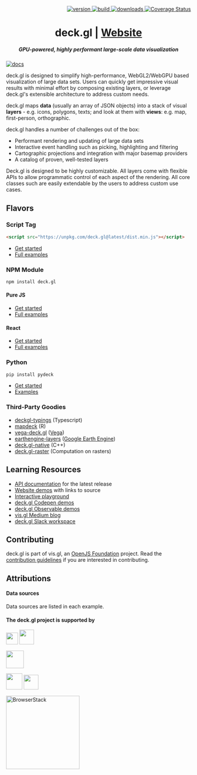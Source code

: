 <p align="right">
  <a href="https://npmjs.org/package/deck.gl">
    <img src="https://img.shields.io/npm/v/deck.gl.svg?style=flat-square" alt="version" />
  </a>
  <a href="https://github.com/visgl/deck.gl/actions?query=workflow%3Atest+branch%3Amaster">
    <img src="https://github.com/visgl/deck.gl/workflows/test/badge.svg?branch=master" alt="build" />
  </a>
  <a href="https://npmjs.org/package/deck.gl">
    <img src="https://img.shields.io/npm/dm/@deck.gl/core.svg?style=flat-square" alt="downloads" />
  </a>
  <a href='https://coveralls.io/github/visgl/deck.gl?branch=master'>
    <img src='https://img.shields.io/coveralls/visgl/deck.gl.svg?style=flat-square' alt='Coverage Status' />
  </a>
</p>

<h1 align="center">deck.gl | <a href="https://deck.gl">Website</a></h1>

<h5 align="center"> GPU-powered, highly performant large-scale data visualization</h5>

[![docs](http://i.imgur.com/mvfvgf0.jpg)](https://visgl.github.io/deck.gl)


deck.gl is designed to simplify high-performance, WebGL2/WebGPU based visualization of large data sets. Users can quickly get impressive visual results with minimal effort by composing existing layers, or leverage deck.gl's extensible architecture to address custom needs.

deck.gl maps **data** (usually an array of JSON objects) into a stack of visual **layers** - e.g. icons, polygons, texts; and look at them with **views**: e.g. map, first-person, orthographic.

deck.gl handles a number of challenges out of the box:

* Performant rendering and updating of large data sets
* Interactive event handling such as picking, highlighting and filtering
* Cartographic projections and integration with major basemap providers
* A catalog of proven, well-tested layers

Deck.gl is designed to be highly customizable. All layers come with flexible APIs to allow programmatic control of each aspect of the rendering. All core classes such are easily extendable by the users to address custom use cases.

## Flavors

### Script Tag

```html
<script src="https://unpkg.com/deck.gl@latest/dist.min.js"></script>
```

- [Get started](/docs/get-started/using-standalone.md#using-the-scripting-api)
- [Full examples](https://github.com/visgl/deck.gl/tree/master/examples/get-started/scripting)

### NPM Module

```bash
npm install deck.gl
```

#### Pure JS

- [Get started](/docs/get-started/using-standalone.md)
- [Full examples](/examples/get-started/pure-js)

#### React

- [Get started](/docs/get-started/using-with-react.md)
- [Full examples](/examples/get-started/react)

### Python

```bash
pip install pydeck
```

- [Get started](https://pydeck.gl/installation.html)
- [Examples](https://pydeck.gl/)

### Third-Party Goodies

- [deckgl-typings](https://github.com/danmarshall/deckgl-typings) (Typescript)
- [mapdeck](https://symbolixau.github.io/mapdeck/articles/mapdeck.html) (R)
- [vega-deck.gl](https://github.com/microsoft/SandDance/tree/master/packages/vega-deck.gl) ([Vega](https://vega.github.io/))
- [earthengine-layers](https://earthengine-layers.com/) ([Google Earth Engine](https://earthengine.google.com/))
- [deck.gl-native](https://github.com/UnfoldedInc/deck.gl-native) (C++)
- [deck.gl-raster](https://github.com/kylebarron/deck.gl-raster/) (Computation on rasters)

## Learning Resources

* [API documentation](https://deck.gl/#/documentation) for the latest release
* [Website demos](https://deck.gl/#/examples) with links to source
* [Interactive playground](https://deck.gl/playground)
* [deck.gl Codepen demos](https://codepen.io/vis-gl/)
* [deck.gl Observable demos](https://beta.observablehq.com/@pessimistress)
* [vis.gl Medium blog](https://medium.com/vis-gl)
* [deck.gl Slack workspace](https://join.slack.com/t/deckgl/shared_invite/zt-7oeoqie8-NQqzSp5SLTFMDeNSPxi7eg)

## Contributing

deck.gl is part of vis.gl, an [OpenJS Foundation](https://openjsf.org/) project. Read the [contribution guidelines](/CONTRIBUTING.md) if you are interested in contributing.


## Attributions

#### Data sources

Data sources are listed in each example.


#### The deck.gl project is supported by

<a href="https://www.unfolded.ai"><img src="https://raw.githubusercontent.com/visgl/deck.gl-data/master/images/branding/unfolded.png" height="32" /></a>
<a href="https://www.foursquare.com"><img src="https://raw.githubusercontent.com/visgl/deck.gl-data/master/images/branding/fsq.svg" height="40" /></a>

<a href="https://www.carto.com"><img src="https://raw.githubusercontent.com/visgl/deck.gl-data/master/images/branding/carto.svg" height="48" /></a>

<a href="https://www.mapbox.com"><img src="https://raw.githubusercontent.com/visgl/deck.gl-data/master/images/branding/mapbox.svg" height="44" /></a>
<a href="https://www.uber.com"><img src="https://raw.githubusercontent.com/visgl/deck.gl-data/master/images/branding/uber.png" height="40" /></a>

<a href="https://www.browserstack.com/"><img src="https://d98b8t1nnulk5.cloudfront.net/production/images/static/logo.svg" alt="BrowserStack" width="200" /></a>
